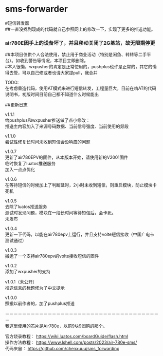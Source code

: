# sms-forwarder
#短信转发器    
##一直没找到现成的代码就自己参照网上的修改一下，实现了更多的推送功能。    

### air780E因手上的设备坏了，并且移动关闭了2G基站，故无限期停更    

##本项目仅供个人合法使用，禁止用于商业活动（特别是闲鱼、转转等二手平台）。如收到警告等情况，本项目立即删除。    
#本人很懒，wxpusher的肯定是正常使用的，pushplus也许是正常的，其它的懒得去管，可以自己修或者也请大家提pull，我合并      

TODO:    
在考虑重造代码，使用AT模式来进行短信转发，工程量巨大，目前在啃AT的代码说明书，初版时间目前自己都不知道什么时候能出    
    
##更新日志     

v1.1.1     
给pushplus和wxpusher推送做了点小修改：     
推送主内容加入了来源号码数据、当前信号强度、当前使用的频段     

v1.1.0    
尝试性修复长时间未收到短信会没响应的问题    

v1.0.7     
更新了air780EPV的固件，从本版本开始，请使用新的V2001固件     
临时恢复了luatos推送服务     
加入一点点优化     

v1.0.6     
在等待短信的时候加上了判断延时，2小时未收到短信，则重启模块，防止模块卡死机

v1.0.5     
去除了luatos推送服务     
测试时发现问题，模块在一段长时间等待短信后，会卡死。     
未发布     

v1.0.4     
更新一下代码，以能在air780epv上运行，并且支持volte短信接收（中国广电卡测试通过）

v1.0.3     
搬运了一个支持air780epv的volte接收短信的固件
    
v1.0.2     
添加了wxpusher的支持     
     
v1.0.1（未公开）　  
推送信息的标题修为了中文提示     
    
v1.0.0     
照搬以前作者的，加了pushplus推送     

－－－－－－－－－－－－－－－－－－－－－－－－－－－－－－－－－－－－－    
我这里使用的芯片是Air780e，以前9块9团购的那个。    
    
官方烧录教程： https://wiki.luatos.com/boardGuide/flash.html    
操作方法教程： https://www.lshell.com/posts/2023/air-780e-sms/    
代码来自： https://github.com/chenxuuu/sms_forwarding    



